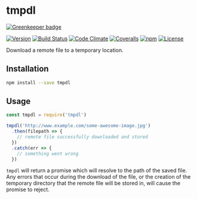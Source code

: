 # tmpdl

[![Greenkeeper badge](https://badges.greenkeeper.io/mike182uk/tmpdl.svg)](https://greenkeeper.io/)

[![Version](https://img.shields.io/npm/v/tmpdl.svg?style=flat-square)](https://www.npmjs.com/package/tmpdl)
[![Build Status](https://img.shields.io/travis/mike182uk/tmpdl.svg?style=flat-square)](http://travis-ci.org/mike182uk/tmpdl)
[![Code Climate](https://img.shields.io/codeclimate/github/mike182uk/tmpdl.svg?style=flat-square)](https://codeclimate.com/github/mike182uk/tmpdl)
[![Coveralls](https://img.shields.io/coveralls/mike182uk/tmpdl/master.svg?style=flat-square)](https://coveralls.io/r/mike182uk/tmpdl)
[![npm](https://img.shields.io/npm/dm/tmpdl.svg?style=flat-square)](https://www.npmjs.com/package/tmpdl)
[![License](https://img.shields.io/github/license/mike182uk/tmpdl.svg?style=flat-square)](https://www.npmjs.com/package/tmpdl)

Download a remote file to a temporary location.

## Installation

```bash
npm install --save tmpdl
```

## Usage

```js
const tmpdl = require('tmpdl')

tmpdl('http://www.example.com/some-awesome-image.jpg')
  .then(filepath => {
    // remote file successfully downloaded and stored
  })
  .catch(err => {
    // something went wrong
  }) 
```

`tmpdl` will return a promise which will resolve to the path of the saved file. Any errors that occur during the download of the file, or the creation of the temporary directory that the remote file will be stored in, will cause the promise to reject.
